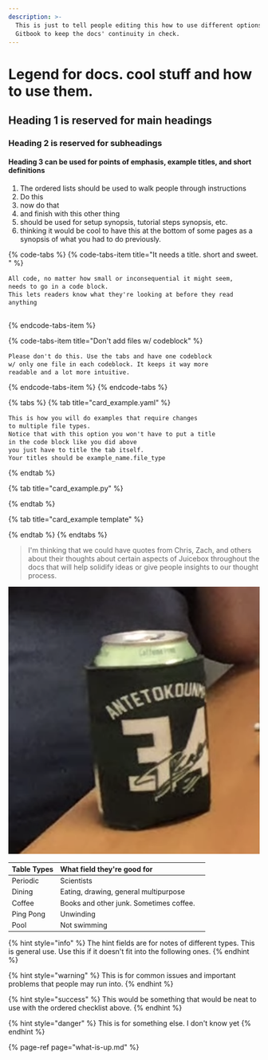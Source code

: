 ```yaml
---
description: >-
  This is just to tell people editing this how to use different options within
  Gitbook to keep the docs' continuity in check.
---
```


# Legend for docs. cool stuff and how to use them.

## Heading 1 is reserved for main headings 

### Heading 2 is reserved for subheadings

#### Heading 3 can be used for points of emphasis, example titles, and short definitions

1. The ordered lists should be used to walk people through instructions
2. Do this
3. now do that
4. and finish with this other thing
5. should be used for setup synopsis, tutorial steps synopsis, etc. 
6. thinking it would be cool to have this at the bottom of some pages as a synopsis of what you had to do previously.

{% code-tabs %}
{% code-tabs-item title="It needs a title. short and sweet. " %}
```text
All code, no matter how small or inconsequential it might seem,
needs to go in a code block.
This lets readers know what they're looking at before they read anything


```
{% endcode-tabs-item %}

{% code-tabs-item title="Don\'t add files w/ codeblock" %}
```
Please don't do this. Use the tabs and have one codeblock 
w/ only one file in each codeblock. It keeps it way more 
readable and a lot more intuitive. 

```
{% endcode-tabs-item %}
{% endcode-tabs %}

{% tabs %}
{% tab title="card\_example.yaml" %}
```text
This is how you will do examples that require changes
to multiple file types.
Notice that with this option you won't have to put a title
in the code block like you did above
you just have to title the tab itself.
Your titles should be example_name.file_type
```
{% endtab %}

{% tab title="card\_example.py" %}

{% endtab %}

{% tab title="card\_example template" %}

{% endtab %}
{% endtabs %}

> I'm thinking that we could have quotes from Chris, Zach, and others about their thoughts about certain aspects of Juicebox throughout the docs that will help solidify ideas or give people insights to our thought process.

![Pictures should have captions if they&apos;re pertinent. All images should be aligned center, which is default.](../.gitbook/assets/screen-shot-2019-10-17-at-2.56.26-pm.png)

| Table Types | What field they're good for |  |
| :--- | :--- | :--- |
| Periodic | Scientists |  |
| Dining | Eating, drawing, general multipurpose |  |
| Coffee | Books and other junk. Sometimes coffee. |  |
| Ping Pong | Unwinding |  |
| Pool | Not swimming |  |

{% hint style="info" %}
The hint fields are for notes of different types. This is general use. Use this if it doesn't fit into the following ones.
{% endhint %}

{% hint style="warning" %}
This is for common issues and important problems that people may run into.
{% endhint %}

{% hint style="success" %}
This would be something that would be neat to use with the ordered checklist above. 
{% endhint %}

{% hint style="danger" %}
This is for something else. I don't know yet
{% endhint %}

{% page-ref page="what-is-up.md" %}

